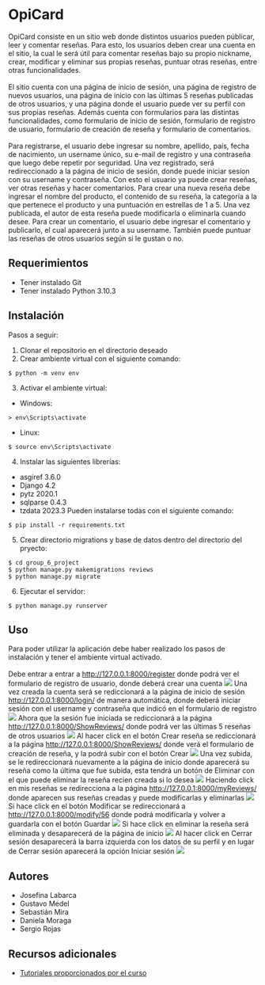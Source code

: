 # OpiCard

OpiCard consiste en un sitio web donde distintos usuarios pueden públicar, leer y comentar reseñas. Para esto, los usuarios deben crear una cuenta en el sitio, la cual le será útil para comentar reseñas bajo su propio nickname, crear, modificar y eliminar sus propias reseñas, puntuar otras reseñas, entre otras funcionalidades.\
\
El sitio cuenta con una página de inicio de sesión, una página de registro de nuevos usuarios, una página de inicio con las últimas 5 reseñas publicadas de otros usuarios, y una página donde el usuario puede ver su perfil con sus propias reseñas. Además cuenta con formularios para las distintas funcionalidades, como formulario de inicio de sesión, formulario de registro de usuario, formulario de creación de reseña y formulario de comentarios.\
\
Para registrarse, el usuario debe ingresar su nombre, apellido, país, fecha de nacimiento, un username único, su e-mail de registro y una contraseña que luego debe repetir por seguridad. Una vez registrado, será redireccionado a la página de inicio de sesión, donde puede iniciar sesíon con su username y contraseña. Con esto el usuario ya puede crear reseñas, ver otras reseñas y hacer comentarios. Para crear una nueva reseña debe ingresar el nombre del producto, el contenido de su reseña, la categoría a la que pertenece el producto y una puntuación en estrellas de 1 a 5. Una vez publicada, el autor de esta reseña puede modificarla o eliminarla cuando desee. Para crear un comentario, el usuario debe ingresar el comentario y publicarlo, el cual aparecerá junto a su username. También puede puntuar las reseñas de otros usuarios según si le gustan o no.

## Requerimientos
* Tener instalado Git
* Tener instalado Python 3.10.3

## Instalación
Pasos a seguir:
1. Clonar el repositorio en el directorio deseado
2. Crear ambiente virtual con el siguiente comando:
```
$ python -m venv env
```
3. Activar el ambiente virtual:
* Windows:
```
> env\Scripts\activate
```
* Linux:
```
$ source env\Scripts\activate
```
4. Instalar las siguientes librerías:
* asgiref 3.6.0
* Django 4.2
* pytz 2020.1
* sqlparse 0.4.3
* tzdata 2023.3
Pueden instalarse todas con el siguiente comando:
```
$ pip install -r requirements.txt
```
5. Crear directorio migrations y base de datos dentro del directorio del pryecto:
```
$ cd group_6_project
$ python manage.py makemigrations reviews
$ python manage.py migrate
```
6. Ejecutar el servidor:
```
$ python manage.py runserver
```

## Uso
Para poder utilizar la aplicación debe haber realizado los pasos de instalación y tener el ambiente virtual activado.\
\
Debe entrar a entrar a http://127.0.0.1:8000/register donde podrá ver el formulario de registro de usuario, donde deberá crear una cuenta
![](images/image1.jpg)
Una vez creada la cuenta será se rediccionará a la página de inicio de sesión http://127.0.0.1:8000/login/ de manera automática, donde deberá iniciar sesión con el username y contraseña que indicó en el formulario de registro
![](images/image2.jpg)
Ahora que la sesión fue iniciada se rediccionará a la página http://127.0.0.1:8000/ShowReviews/ donde podrá ver las últimas 5 reseñas de otros usuarios
![](images/image3.jpg)
Al hacer click en el botón Crear reseña se rediccionará a la página http://127.0.0.1:8000/ShowReviews/ donde verá el formulario de creación de reseña, y la podrá subir con el botón Crear
![](images/image4.jpg)
Una vez subida, se le redireccionará nuevamente a la página de inicio donde aparecerá su reseña como la última que fue subida, esta tendrá un botón de Eliminar con el que puede eliminar la reseña recien creada si lo desea
![](images/image5.jpg)
Haciendo click en mis reseñas se redirecciona a la página http://127.0.0.1:8000/myReviews/ donde aparecen sus reseñas creadas y puede modificarlas y eliminarlas
![](images/image6.jpg)
Si hace click en el botón Modificar se redireccionará a http://127.0.0.1:8000/modify/56 donde podrá modificarla y volver a guardarla con el botón Guardar
![](images/image7.jpg)
Si hace click en eliminar la reseña será eliminada y desaparecerá de la página de inicio
![](images/image8.jpg)
Al hacer click en Cerrar sesión desaparecerá la barra izquierda con los datos de su perfil y en lugar de Cerrar sesión aparecerá la opción Iniciar sesión
![](images/image9.jpg)

## Autores
* Josefina Labarca
* Gustavo Medel
* Sebastián Mira
* Daniela Moraga
* Sergio Rojas

## Recursos adicionales
* [Tutoriales proporcionados por el curso](https://github.com/Aux-Ing-1)

